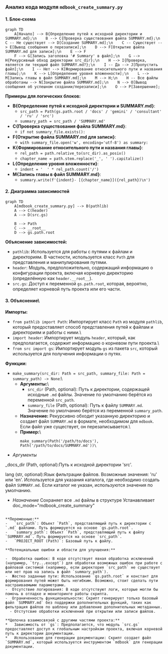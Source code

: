 ### **Анализ кода модуля `mdbook_create_summary.py`**

#### **1. Блок-схема**

```mermaid
graph TD
    A[Начало] --> B{Определение путей к исходной директории и SUMMARY.md};\n    B --> C{Проверка существования файла SUMMARY.md};\n    C -- Не существует --> D[Создание SUMMARY.md];\n    C -- Существует --> E[Вывод сообщения о перезаписи];\n    D --> F[Открытие файла SUMMARY.md для записи];\n    E --> F
    F --> G[Запись заголовка '# Summary' в файл];\n    G --> H{Рекурсивный обход директории src_dir};\n    H --> I{Проверка, является ли текущий файл SUMMARY.md?};\n    I -- Да --> J[Пропустить файл];\n    I -- Нет --> K[Формирование относительного пути и названия главы];\n    K --> L[Определение уровня вложенности];\n    L --> M[Запись главы в файл SUMMARY.md];\n    M --> H;\n    H -- Все файлы обработаны --> N[Закрытие файла SUMMARY.md];\n    N --> O[Вывод сообщения об успешном создании/перезаписи];\n    O --> P[Завершение];
```

**Примеры для логических блоков:**

-   **B{Определение путей к исходной директории и SUMMARY.md}**:
    - `src_path = Path(gs.path.root / 'docs' / 'gemini' / 'consultant' / 'ru' / 'src')`
    - `summary_path = src_path / 'SUMMARY.md'`
-   **C{Проверка существования файла SUMMARY.md}**:
    -  `if not summary_file.exists():`
-   **F{Открытие файла SUMMARY.md для записи}**:
    - `with summary_file.open('w', encoding='utf-8') as summary:`
-   **K{Формирование относительного пути и названия главы}**:
    -   `rel_path = path.relative_to(src_dir).as_posix()`
    -   `chapter_name = path.stem.replace('_', ' ').capitalize()`
-   **L{Определение уровня вложенности}**:
    - `indent = '  ' * rel_path.count('/')`
-   **M{Запись главы в файл SUMMARY.md}**:
    - `summary.write(f'{indent}- [{chapter_name}]({rel_path})\n')`

#### **2. Диаграмма зависимостей**

```mermaid
graph TD
    A[mdbook_create_summary.py] --> B(pathlib)
    A --> C(header)
    A --> D(src.gs)

    B --> Path
    C --> __root__
    D --> gs.path.root
```

**Объяснение зависимостей:**

*   `pathlib`: Используется для работы с путями к файлам и директориям. В частности, используется класс `Path` для представления и манипулирования путями.
*   `header`:  Модуль, предположительно, содержащий информацию о конфигурации проекта, включая корневую директорию (определённую как `header.__root__`).
*   `src.gs`: Доступ к переменной `gs.path.root`, которая, вероятно, определяет корневой путь проекта или его части.

#### **3. Объяснение**\

**Импорты:**

-   `from pathlib import Path`: Импортирует класс `Path` из модуля `pathlib`, который предоставляет способ представления путей к файлам и директориям и работы с ними.\
-   `import header`: Импортирует модуль `header`, который, как предполагается, содержит информацию о корневом пути проекта.\
-   `from src import gs`: Импортирует модуль `gs` из пакета `src`, который используется для получения информации о путях.

**Функции:**

-   `make_summary(src_dir: Path = src_path, summary_file: Path = summary_path) -> None`:\
    -   **Аргументы:**\
        -   `src_dir` (Path, optional): Путь к директории, содержащей исходные `.md` файлы. Значение по умолчанию берётся из переменной `src_path`.
        - `summary_file` (Path, optional): Путь к файлу `SUMMARY.md`. Значение по умолчанию берётся из переменной `summary_path`.
    -   **Назначение:** Рекурсивно обходит указанную директорию и создает файл `SUMMARY.md` в формате, необходимом для `mdbook`. Если файл уже существует, он перезаписывается.\
    -   **Пример:**\
        ```python\
        make_summary(Path('/path/to/docs'), Path('/path/to/docs/SUMMARY.md'))\
        ```
- _Аргументы_

_docs_dir (Path, optional):Путь к исходной директории 'src'.

lang (str, optional):Язык фильтрации файлов. Возможные значения: 'ru' или 'en'.
Используется для указания каталога, где необходимо создать файл `SUMMARY.md`. Если каталог не указан, используются значения по умолчанию.

- _Назначение_
Сохраняет все `.md` файлы в структуре
Устанавливает doc_mode="mdbook_create_summary"
```

**Переменные:**
-   `src_path`: Объект `Path`, представляющий путь к директории с `.md` файлами. Путь формируется на основе `gs.path.root`.
-   `summary_path`: Объект `Path`, представляющий путь к файлу `SUMMARY.md`. Путь формируется на основе `src_path`.
-   `PROJECT_ROOT (Path)`: Базовый путь к файлу.

**Потенциальные ошибки и области для улучшения:**

-  Обработка ошибок: В коде отсутствует явная обработка исключений (например, `try...except`) для обработки возможных ошибок при работе с файловой системой (например, если директория `src_path` не существует или нет прав на запись в файл `summary_path`).
-  Жестко заданные пути: Использование `gs.path.root` и констант для формирования путей может быть негибким. Возможно, стоит сделать пути настраиваемыми параметрами.
-  Отсутствие логирования: В коде отсутствуют логи, которые могли бы помочь в отладке и мониторинге работы скрипта.
-  Ограниченность функциональности: Скрипт генерирует только базовый файл `SUMMARY.md` без поддержки дополнительных функций, таких как фильтрация файлов по шаблону или добавление дополнительных метаданных.
  - Отстутсвие обработки исключений при открытии или записи файлов.

**Цепочка взаимосвязей с другими частями проекта:**
*   Зависимость от `gs`: Предполагается, что модуль `src.gs` предоставляет доступ к глобальным настройкам проекта, включая корневой путь к директории документации.
*   Использование для генерации документации: Скрипт создает файл `SUMMARY.md`, который используется инструментом `mdbook` для генерации документации.
